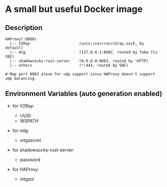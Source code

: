 # A small but useful Docker image

## Description

    HAProxy(:8080)
      |-- V2Ray                      (unix:/var/run/v2ray.sock, by default)
      |-- mtg                        (127.0.0.1:8082, routed by fake tls SNI)
      |-- shadowsocks-rust-server    (0.0.0.0:8083, routed by !HTTP)
      |-- others                     (*:443, routed by SNI)

    # Map port 8083 alone for udp support since HAProxy doesn't support udp balancing.

## Environment Variables (auto generation enabled)

- for V2Ray:

  - UUID
  - WSPATH

- for mtg:

  - mtgsecret

- for shadowsocks-rust-server:

  - password

- for HAProxy:
  
  - mtgsni
